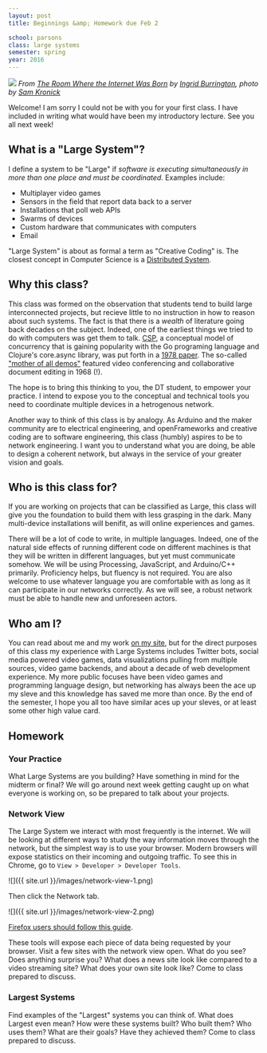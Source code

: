 ```yaml
---
layout: post
title: Beginnings &amp; Homework due Feb 2

school: parsons
class: large systems
semester: spring
year: 2016
--- 
```


![](http://cdn.theatlantic.com/assets/media/img/mt/2015/10/IMG_2731/lead_960.jpg)
<cite>From [The Room Where the Internet Was Born](http://www.theatlantic.com/technology/archive/2015/11/where-was-the-internet-born/413221/) by [Ingrid Burrington](http://lifewinning.com/), photo by [Sam Kronick](http://www.samkronick.com/)</cite>

Welcome! I am sorry I could not be with you for your first class. I have included in writing what would have been my introductory lecture. See you all next week!

## What is a "Large System"?
I define a system to be "Large" if *software is executing simultaneously in more than one place and must be coordinated*. Examples include:

* Multiplayer video games
* Sensors in the field that report data back to a server
* Installations that poll web APIs
* Swarms of devices
* Custom hardware that communicates with computers
* Email

"Large System" is about as formal a term as "Creative Coding" is. The closest concept in Computer Science is a [Distributed System](https://en.wikipedia.org/wiki/Distributed_computing).

## Why this class?
This class was formed on the observation that students tend to build large interconnected projects, but recieve little to no instruction in how to reason about such systems. The fact is that there is a *wealth* of literature going back decades on the subject. Indeed, one of the earliest things we tried to do with computers was get them to talk. [CSP](https://en.wikipedia.org/wiki/Communicating_sequential_processes), a conceptual model of concurrency that is gaining popularity with the Go programing language and Clojure's core.async library, was put forth in a [1978 paper](http://spinroot.com/courses/summer/Papers/hoare_1978.pdf). The so-called ["mother of all demos"](https://www.youtube.com/watch?v=yJDv-zdhzMY) featured video conferencing and collaborative document editing in 1968 (!).

The hope is to bring this thinking to you, the DT student, to empower your practice. I intend to expose you to the conceptual and technical tools you need to coordinate multiple devices in a hetrogenous network.

Another way to think of this class is by analogy. As Arduino and the maker community are to electrical engineering, and openFrameworks and creative coding are to software engineering, this class (humbly) aspires to be to network engineering. I want you to understand what you are doing, be able to design a coherent network, but always in the service of your greater vision and goals.

## Who is this class for?
If you are working on projects that can be classified as Large, this class will give you the foundation to build them with less grasping in the dark. Many multi-device installations will benifit, as will online experiences and games.

There will be a lot of code to write, in multiple languages. Indeed, one of the natural side effects of running different code on different machines is that they will be written in different languages, but yet must communicate somehow. We will be using Processing, JavaScript, and Arduino/C++ primarily. Proficiency helps, but fluency is not required. You are also welcome to use whatever language you are comfortable with as long as it can participate in our networks correctly. As we will see, a robust network must be able to handle new and unforeseen actors.

## Who am I?
You can read about me and my work [on my site](http://nas.sr), but for the direct purposes of this class my experience with Large Systems includes Twitter bots, social media powered video games, data visualizations pulling from multiple sources, video game backends, and about a decade of web development experience. My more public focuses have been video games and programming language design, but networking has always been the ace up my sleve and this knowledge has saved me more than once. By the end of the semester, I hope you all too have similar aces up your sleves, or at least some other high value card.

## Homework

### Your Practice
What Large Systems are you building? Have something in mind for the midterm or final? We will go around next week getting caught up on what everyone is working on, so be prepared to talk about your projects.

### Network View
The Large System we interact with most frequently is the internet. We will be looking at different ways to study the way information moves through the network, but the simplest way is to use your browser. Modern browsers will expose statistics on their incoming and outgoing traffic. To see this in Chrome, go to `View > Developer > Developer Tools`.

![]({{ site.url }}/images/network-view-1.png)

Then click the Network tab.

![]({{ site.url }}/images/network-view-2.png)

[Firefox users should follow this guide](https://developer.mozilla.org/en-US/docs/Tools/Network_Monitor).

These tools will expose each piece of data being requested by your browser. Visit a few sites with the network view open. What do you see? Does anything surprise you? What does a news site look like compared to a video streaming site? What does your own site look like? Come to class prepared to discuss.

### Largest Systems
Find examples of the "Largest" systems you can think of. What does Largest even mean? How were these systems built? Who built them? Who uses them? What are their goals? Have they achieved them? Come to class prepared to discuss.
